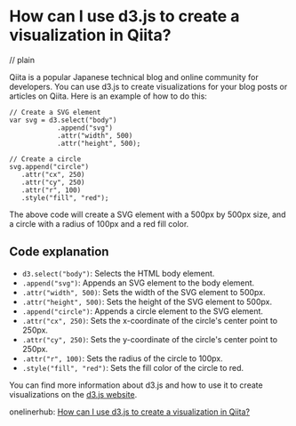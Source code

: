 # How can I use d3.js to create a visualization in Qiita?
// plain

Qiita is a popular Japanese technical blog and online community for developers. You can use d3.js to create visualizations for your blog posts or articles on Qiita. Here is an example of how to do this:

```
// Create a SVG element
var svg = d3.select("body")
            .append("svg")
            .attr("width", 500)
            .attr("height", 500);

// Create a circle
svg.append("circle")
   .attr("cx", 250)
   .attr("cy", 250)
   .attr("r", 100)
   .style("fill", "red");
```

The above code will create a SVG element with a 500px by 500px size, and a circle with a radius of 100px and a red fill color.

## Code explanation


- `d3.select("body")`: Selects the HTML body element.
- `.append("svg")`: Appends an SVG element to the body element.
- `.attr("width", 500)`: Sets the width of the SVG element to 500px.
- `.attr("height", 500)`: Sets the height of the SVG element to 500px.
- `.append("circle")`: Appends a circle element to the SVG element.
- `.attr("cx", 250)`: Sets the x-coordinate of the circle's center point to 250px.
- `.attr("cy", 250)`: Sets the y-coordinate of the circle's center point to 250px.
- `.attr("r", 100)`: Sets the radius of the circle to 100px.
- `.style("fill", "red")`: Sets the fill color of the circle to red.

You can find more information about d3.js and how to use it to create visualizations on the [d3.js website](https://d3js.org/).

onelinerhub: [How can I use d3.js to create a visualization in Qiita?](https://onelinerhub.com/javascript-d3/how-can-i-use-d--js-to-create-a-visualization-in-qiita)